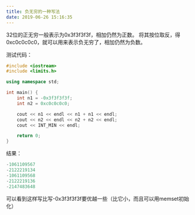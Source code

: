 ```yaml
---
title: 负无穷的一种写法
date: 2019-06-26 15:16:35
---
```


32位的正无穷一般表示为0x3f3f3f3f，相加仍然为正数。
将其按位取反，得0xc0c0c0c0，就可以用来表示负无穷了，相加仍然为负数。

测试代码：

```cpp
#include <iostream>
#include <limits.h>

using namespace std;

int main() {
	int n1 = -0x3f3f3f3f;
	int n2 = 0xc0c0c0c0;

	cout << n1 << endl << n1 + n1 << endl;
	cout << n2 << endl << n2 + n2 << endl;
	cout << INT_MIN << endl;

	return 0;
}
```

结果：
```cpp
-1061109567
-2122219134
-1061109568
-2122219136
-2147483648
```
可以看到这样写比写-0x3f3f3f3f要优越一些（比它小，而且可以用memset初始化）

